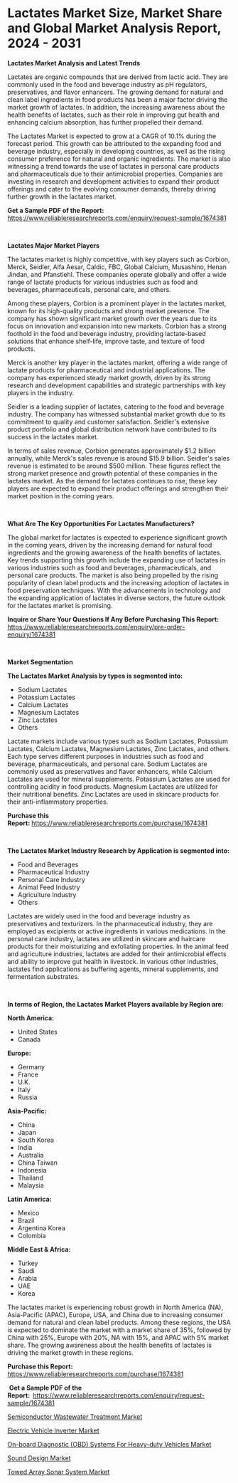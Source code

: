 <p><h1>Lactates Market Size, Market Share and Global Market Analysis Report, 2024 - 2031</h1></p><p><strong>Lactates Market Analysis and Latest Trends</strong></p>
<p><p>Lactates are organic compounds that are derived from lactic acid. They are commonly used in the food and beverage industry as pH regulators, preservatives, and flavor enhancers. The growing demand for natural and clean label ingredients in food products has been a major factor driving the market growth of lactates. In addition, the increasing awareness about the health benefits of lactates, such as their role in improving gut health and enhancing calcium absorption, has further propelled their demand.</p><p>The Lactates Market is expected to grow at a CAGR of 10.1% during the forecast period. This growth can be attributed to the expanding food and beverage industry, especially in developing countries, as well as the rising consumer preference for natural and organic ingredients. The market is also witnessing a trend towards the use of lactates in personal care products and pharmaceuticals due to their antimicrobial properties. Companies are investing in research and development activities to expand their product offerings and cater to the evolving consumer demands, thereby driving further growth in the lactates market.</p></p>
<p><strong>Get a Sample PDF of the Report:&nbsp;</strong> <a href="https://www.reliableresearchreports.com/enquiry/request-sample/1674381">https://www.reliableresearchreports.com/enquiry/request-sample/1674381</a></p>
<p>&nbsp;</p>
<p><strong>Lactates Major Market Players</strong></p>
<p><p>The lactates market is highly competitive, with key players such as Corbion, Merck, Seidler, Alfa Aesar, Caldic, FBC, Global Calcium, Musashino, Henan Jindan, and Pfanstiehl. These companies operate globally and offer a wide range of lactate products for various industries such as food and beverages, pharmaceuticals, personal care, and others.</p><p>Among these players, Corbion is a prominent player in the lactates market, known for its high-quality products and strong market presence. The company has shown significant market growth over the years due to its focus on innovation and expansion into new markets. Corbion has a strong foothold in the food and beverage industry, providing lactate-based solutions that enhance shelf-life, improve taste, and texture of food products.</p><p>Merck is another key player in the lactates market, offering a wide range of lactate products for pharmaceutical and industrial applications. The company has experienced steady market growth, driven by its strong research and development capabilities and strategic partnerships with key players in the industry.</p><p>Seidler is a leading supplier of lactates, catering to the food and beverage industry. The company has witnessed substantial market growth due to its commitment to quality and customer satisfaction. Seidler's extensive product portfolio and global distribution network have contributed to its success in the lactates market.</p><p>In terms of sales revenue, Corbion generates approximately $1.2 billion annually, while Merck's sales revenue is around $15.9 billion. Seidler's sales revenue is estimated to be around $500 million. These figures reflect the strong market presence and growth potential of these companies in the lactates market. As the demand for lactates continues to rise, these key players are expected to expand their product offerings and strengthen their market position in the coming years.</p></p>
<p>&nbsp;</p>
<p><strong>What Are The Key Opportunities For Lactates Manufacturers?</strong></p>
<p><p>The global market for lactates is expected to experience significant growth in the coming years, driven by the increasing demand for natural food ingredients and the growing awareness of the health benefits of lactates. Key trends supporting this growth include the expanding use of lactates in various industries such as food and beverages, pharmaceuticals, and personal care products. The market is also being propelled by the rising popularity of clean label products and the increasing adoption of lactates in food preservation techniques. With the advancements in technology and the expanding application of lactates in diverse sectors, the future outlook for the lactates market is promising.</p></p>
<p><strong>Inquire or Share Your Questions If Any Before Purchasing This Report:</strong> <a href="https://www.reliableresearchreports.com/enquiry/pre-order-enquiry/1674381">https://www.reliableresearchreports.com/enquiry/pre-order-enquiry/1674381</a></p>
<p>&nbsp;</p>
<p><strong>Market Segmentation</strong></p>
<p><strong>The Lactates Market Analysis by types is segmented into:</strong></p>
<p><ul><li>Sodium Lactates</li><li>Potassium Lactates</li><li>Calcium Lactates</li><li>Magnesium Lactates</li><li>Zinc Lactates</li><li>Others</li></ul></p>
<p><p>Lactate markets include various types such as Sodium Lactates, Potassium Lactates, Calcium Lactates, Magnesium Lactates, Zinc Lactates, and others. Each type serves different purposes in industries such as food and beverage, pharmaceuticals, and personal care. Sodium Lactates are commonly used as preservatives and flavor enhancers, while Calcium Lactates are used for mineral supplements. Potassium Lactates are used for controlling acidity in food products. Magnesium Lactates are utilized for their nutritional benefits. Zinc Lactates are used in skincare products for their anti-inflammatory properties.</p></p>
<p><strong>Purchase this Report:&nbsp;</strong><a href="https://www.reliableresearchreports.com/purchase/1674381">https://www.reliableresearchreports.com/purchase/1674381</a></p>
<p>&nbsp;</p>
<p><strong>The Lactates Market Industry Research by Application is segmented into:</strong></p>
<p><ul><li>Food and Beverages</li><li>Pharmaceutical Industry</li><li>Personal Care Industry</li><li>Animal Feed Industry</li><li>Agriculture Industry</li><li>Others</li></ul></p>
<p><p>Lactates are widely used in the food and beverage industry as preservatives and texturizers. In the pharmaceutical industry, they are employed as excipients or active ingredients in various medications. In the personal care industry, lactates are utilized in skincare and haircare products for their moisturizing and exfoliating properties. In the animal feed and agriculture industries, lactates are added for their antimicrobial effects and ability to improve gut health in livestock. In various other industries, lactates find applications as buffering agents, mineral supplements, and fermentation substrates.</p></p>
<p>&nbsp;</p>
<p><strong>In terms of Region, the Lactates Market Players available by Region are:</strong></p>
<p>
    <p> <strong> North America: </strong>
        <ul>
            <li>United States</li>
            <li>Canada</li>
        </ul>
        </p> 
    <p> <strong> Europe: </strong>
        <ul>
            <li>Germany</li>
            <li>France</li>
            <li>U.K.</li>
            <li>Italy</li>
            <li>Russia</li>
        </ul>
        </p> 
    <p> <strong> Asia-Pacific: </strong>
        <ul>
            <li>China</li>
            <li>Japan</li>
            <li>South Korea</li>
            <li>India</li>
            <li>Australia</li>
            <li>China Taiwan</li>
            <li>Indonesia</li>
            <li>Thailand</li>
            <li>Malaysia</li>
        </ul>
        </p> 
    <p> <strong> Latin America: </strong>
        <ul>
            <li>Mexico</li>
            <li>Brazil</li>
            <li>Argentina Korea</li>
            <li>Colombia</li>
        </ul>
        </p> 
    <p> <strong> Middle East & Africa: </strong>
        <ul>
            <li>Turkey</li>
            <li>Saudi</li>
            <li>Arabia</li>
            <li>UAE</li>
            <li>Korea</li>
        </ul>
    </p>
    </p>
<p><p>The lactates market is experiencing robust growth in North America (NA), Asia-Pacific (APAC), Europe, USA, and China due to increasing consumer demand for natural and clean label products. Among these regions, the USA is expected to dominate the market with a market share of 35%, followed by China with 25%, Europe with 20%, NA with 15%, and APAC with 5% market share. The growing awareness about the health benefits of lactates is driving the market growth in these regions.</p></p>
<p><strong>Purchase this Report: </strong><a href="https://www.reliableresearchreports.com/purchase/1674381">https://www.reliableresearchreports.com/purchase/1674381</a></p>
<p>&nbsp;<strong>Get a Sample PDF of the Report:&nbsp;&nbsp;</strong><a href="https://www.reliableresearchreports.com/enquiry/request-sample/1674381">https://www.reliableresearchreports.com/enquiry/request-sample/1674381</a></p>
<p><strong></strong></p>
<p><p><a href="https://medium.com/@elizabethalexander97/semiconductor-wastewater-treatment-market-report-reveals-the-latest-trends-and-growth-opportunities-5700d934b29b">Semiconductor Wastewater Treatment Market</a></p><p><a href="https://github.com/prosalinda88/Market-Research-Report-List-3/blob/main/electric-vehicle-inverter-market.md">Electric Vehicle Inverter Market</a></p><p><a href="https://github.com/NorbertYates/Market-Research-Report-List-3/blob/main/on-board-diagnostic-obd-systems-for-heavy-duty-vehicles-market.md">On-board Diagnostic (OBD) Systems For Heavy-duty Vehicles Market</a></p><p><a href="https://medium.com/@sarahhopkins94/decoding-sound-design-market-metrics-market-share-trends-and-growth-patterns-a85fb5b8e8b9">Sound Design Market</a></p><p><a href="https://medium.com/@elizabethalexander97/towed-array-sonar-system-market-competitive-analysis-market-trends-and-forecast-to-2031-f140f23e6ad8">Towed Array Sonar System Market</a></p></p>